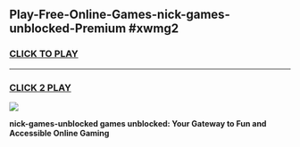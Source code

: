 
## Play-Free-Online-Games-nick-games-unblocked-Premium #xwmg2
<h3>
<a href="https://premium.freeplayer.one?title=nick-games-unblocked&ref=8M">CLICK TO PLAY</a></h3>
<hr>

<h3>
<a href="https://premium.freeplayer.one?title=nick-games-unblocked&ref=8M">CLICK 2 PLAY</a>
  
</h3>

<a href="https://premium.freeplayer.one?title=nick-games-unblocked&ref=8M"><img src="https://clearcache.store/games.png"></a>


**nick-games-unblocked games unblocked: Your Gateway to Fun and Accessible Online Gaming**
